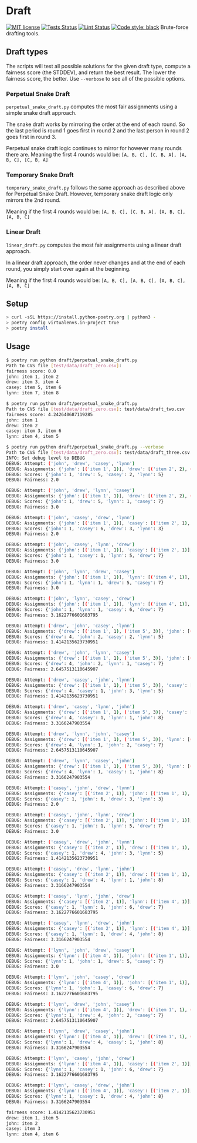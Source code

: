 # Draft

[![MIT license](https://badgen.net/pypi/license/pip/)](https://github.com/pahwaranger/draft/blob/master/LICENSE)
[![Tests Status](https://github.com/pahwaranger/draft/workflows/Tests/badge.svg?branch=master&event=push)](https://github.com/pahwaranger/draft/actions/workflows/tests.yml?query=event%3Apush+branch%3Amaster)
[![Lint Status](https://github.com/pahwaranger/draft/workflows/Lint/badge.svg?branch=master&event=push)](https://github.com/pahwaranger/draft/actions/workflows/lint.yml?query=event%3Apush+branch%3Amaster)
[![Code style: black](https://img.shields.io/badge/code%20style-black-000000.svg)](https://github.com/psf/black)
Brute-force drafting tools.

## Draft types

The scripts will test all possible solutions for the given draft type, compute a fairness score (the STDDEV), and return the best result. The lower the fairness score, the better. Use `--verbose` to see all of the possible options.

### Perpetual Snake Draft

`perpetual_snake_draft.py` computes the most fair assignments using a simple snake draft approach.

The snake draft works by mirroring the order at the end of each round. So the last period is round 1 goes first in round 2 and the last person in round 2 goes first in round 3.

Perpetual snake draft logic continues to mirror for however many rounds there are. Meaning the first 4 rounds would be:
 `[A, B, C], [C, B, A], [A, B, C], [C, B, A]`

### Temporary Snake Draft

`temporary_snake_draft.py` follows the same approach as described above for Perpetual Snake Draft. However, temporary snake draft logic only mirrors the 2nd round.

Meaning if the first 4 rounds would be:
 `[A, B, C], [C, B, A], [A, B, C], [A, B, C]`

### Linear Draft

`linear_draft.py` computes the most fair assignments using a linear draft approach.

In a linear draft approach, the order never changes and at the end of each round, you simply start over again at the beginning.

Meaning if the first 4 rounds would be:
 `[A, B, C], [A, B, C], [A, B, C], [A, B, C]`

## Setup

```sh
> curl -sSL https://install.python-poetry.org | python3 -
> poetry config virtualenvs.in-project true
> poetry install
```

## Usage

```sh
$ poetry run python draft/perpetual_snake_draft.py          
Path to CVS file [test/data/draft_zero.csv]: 
fairness score: 0.0
john: item 1, item 2
drew: item 3, item 4
casey: item 5, item 6
lynn: item 7, item 8
```

```sh
$ poetry run python draft/perpetual_snake_draft.py
Path to CVS file [test/data/draft_zero.csv]: test/data/draft_two.csv 
fairness score: 4.242640687119285
john: item 1
drew: item 2
casey: item 3, item 6
lynn: item 4, item 5
```

```sh
$ poetry run python draft/perpetual_snake_draft.py --verbose
Path to CVS file [test/data/draft_zero.csv]: test/data/draft_three.csv
INFO: Set debug level to DEBUG
DEBUG: Attempt: ('john', 'drew', 'casey', 'lynn')
DEBUG: Assignments: {'john': [('item 1', 1)], 'drew': [('item 2', 2), ('item 5', 3)], 'casey': [('item 3', 2)], 'lynn': [('item 4', 1), ('item 6', 4)]}
DEBUG: Scores: {'john': 1, 'drew': 5, 'casey': 2, 'lynn': 5}
DEBUG: Fairness: 2.0

DEBUG: Attempt: ('john', 'drew', 'lynn', 'casey')
DEBUG: Assignments: {'john': [('item 1', 1)], 'drew': [('item 2', 2), ('item 5', 3)], 'lynn': [('item 4', 1)], 'casey': [('item 3', 2), ('item 6', 5)]}
DEBUG: Scores: {'john': 1, 'drew': 5, 'lynn': 1, 'casey': 7}
DEBUG: Fairness: 3.0

DEBUG: Attempt: ('john', 'casey', 'drew', 'lynn')
DEBUG: Assignments: {'john': [('item 1', 1)], 'casey': [('item 2', 1), ('item 6', 5)], 'drew': [('item 5', 3)], 'lynn': [('item 4', 1), ('item 3', 2)]}
DEBUG: Scores: {'john': 1, 'casey': 6, 'drew': 3, 'lynn': 3}
DEBUG: Fairness: 2.0

DEBUG: Attempt: ('john', 'casey', 'lynn', 'drew')
DEBUG: Assignments: {'john': [('item 1', 1)], 'casey': [('item 2', 1)], 'lynn': [('item 4', 1), ('item 6', 4)], 'drew': [('item 5', 3), ('item 3', 4)]}
DEBUG: Scores: {'john': 1, 'casey': 1, 'lynn': 5, 'drew': 7}
DEBUG: Fairness: 3.0

DEBUG: Attempt: ('john', 'lynn', 'drew', 'casey')
DEBUG: Assignments: {'john': [('item 1', 1)], 'lynn': [('item 4', 1)], 'drew': [('item 2', 2), ('item 5', 3)], 'casey': [('item 3', 2), ('item 6', 5)]}
DEBUG: Scores: {'john': 1, 'lynn': 1, 'drew': 5, 'casey': 7}
DEBUG: Fairness: 3.0

DEBUG: Attempt: ('john', 'lynn', 'casey', 'drew')
DEBUG: Assignments: {'john': [('item 1', 1)], 'lynn': [('item 4', 1)], 'casey': [('item 2', 1), ('item 6', 5)], 'drew': [('item 5', 3), ('item 3', 4)]}
DEBUG: Scores: {'john': 1, 'lynn': 1, 'casey': 6, 'drew': 7}
DEBUG: Fairness: 3.1622776601683795

DEBUG: Attempt: ('drew', 'john', 'casey', 'lynn')
DEBUG: Assignments: {'drew': [('item 1', 1), ('item 5', 3)], 'john': [('item 2', 2)], 'casey': [('item 3', 2)], 'lynn': [('item 4', 1), ('item 6', 4)]}
DEBUG: Scores: {'drew': 4, 'john': 2, 'casey': 2, 'lynn': 5}
DEBUG: Fairness: 1.4142135623730951

DEBUG: Attempt: ('drew', 'john', 'lynn', 'casey')
DEBUG: Assignments: {'drew': [('item 1', 1), ('item 5', 3)], 'john': [('item 2', 2)], 'lynn': [('item 4', 1)], 'casey': [('item 3', 2), ('item 6', 5)]}
DEBUG: Scores: {'drew': 4, 'john': 2, 'lynn': 1, 'casey': 7}
DEBUG: Fairness: 2.6457513110645907

DEBUG: Attempt: ('drew', 'casey', 'john', 'lynn')
DEBUG: Assignments: {'drew': [('item 1', 1), ('item 5', 3)], 'casey': [('item 2', 1)], 'john': [('item 3', 3)], 'lynn': [('item 4', 1), ('item 6', 4)]}
DEBUG: Scores: {'drew': 4, 'casey': 1, 'john': 3, 'lynn': 5}
DEBUG: Fairness: 1.4142135623730951

DEBUG: Attempt: ('drew', 'casey', 'lynn', 'john')
DEBUG: Assignments: {'drew': [('item 1', 1), ('item 5', 3)], 'casey': [('item 2', 1)], 'lynn': [('item 4', 1)], 'john': [('item 3', 3), ('item 6', 5)]}
DEBUG: Scores: {'drew': 4, 'casey': 1, 'lynn': 1, 'john': 8}
DEBUG: Fairness: 3.3166247903554

DEBUG: Attempt: ('drew', 'lynn', 'john', 'casey')
DEBUG: Assignments: {'drew': [('item 1', 1), ('item 5', 3)], 'lynn': [('item 4', 1)], 'john': [('item 2', 2)], 'casey': [('item 3', 2), ('item 6', 5)]}
DEBUG: Scores: {'drew': 4, 'lynn': 1, 'john': 2, 'casey': 7}
DEBUG: Fairness: 2.6457513110645907

DEBUG: Attempt: ('drew', 'lynn', 'casey', 'john')
DEBUG: Assignments: {'drew': [('item 1', 1), ('item 5', 3)], 'lynn': [('item 4', 1)], 'casey': [('item 2', 1)], 'john': [('item 3', 3), ('item 6', 5)]}
DEBUG: Scores: {'drew': 4, 'lynn': 1, 'casey': 1, 'john': 8}
DEBUG: Fairness: 3.3166247903554

DEBUG: Attempt: ('casey', 'john', 'drew', 'lynn')
DEBUG: Assignments: {'casey': [('item 2', 1)], 'john': [('item 1', 1), ('item 6', 5)], 'drew': [('item 5', 3)], 'lynn': [('item 4', 1), ('item 3', 2)]}
DEBUG: Scores: {'casey': 1, 'john': 6, 'drew': 3, 'lynn': 3}
DEBUG: Fairness: 2.0

DEBUG: Attempt: ('casey', 'john', 'lynn', 'drew')
DEBUG: Assignments: {'casey': [('item 2', 1)], 'john': [('item 1', 1)], 'lynn': [('item 4', 1), ('item 6', 4)], 'drew': [('item 5', 3), ('item 3', 4)]}
DEBUG: Scores: {'casey': 1, 'john': 1, 'lynn': 5, 'drew': 7}
DEBUG: Fairness: 3.0

DEBUG: Attempt: ('casey', 'drew', 'john', 'lynn')
DEBUG: Assignments: {'casey': [('item 2', 1)], 'drew': [('item 1', 1), ('item 5', 3)], 'john': [('item 3', 3)], 'lynn': [('item 4', 1), ('item 6', 4)]}
DEBUG: Scores: {'casey': 1, 'drew': 4, 'john': 3, 'lynn': 5}
DEBUG: Fairness: 1.4142135623730951

DEBUG: Attempt: ('casey', 'drew', 'lynn', 'john')
DEBUG: Assignments: {'casey': [('item 2', 1)], 'drew': [('item 1', 1), ('item 5', 3)], 'lynn': [('item 4', 1)], 'john': [('item 3', 3), ('item 6', 5)]}
DEBUG: Scores: {'casey': 1, 'drew': 4, 'lynn': 1, 'john': 8}
DEBUG: Fairness: 3.3166247903554

DEBUG: Attempt: ('casey', 'lynn', 'john', 'drew')
DEBUG: Assignments: {'casey': [('item 2', 1)], 'lynn': [('item 4', 1)], 'john': [('item 1', 1), ('item 6', 5)], 'drew': [('item 5', 3), ('item 3', 4)]}
DEBUG: Scores: {'casey': 1, 'lynn': 1, 'john': 6, 'drew': 7}
DEBUG: Fairness: 3.1622776601683795

DEBUG: Attempt: ('casey', 'lynn', 'drew', 'john')
DEBUG: Assignments: {'casey': [('item 2', 1)], 'lynn': [('item 4', 1)], 'drew': [('item 1', 1), ('item 5', 3)], 'john': [('item 3', 3), ('item 6', 5)]}
DEBUG: Scores: {'casey': 1, 'lynn': 1, 'drew': 4, 'john': 8}
DEBUG: Fairness: 3.3166247903554

DEBUG: Attempt: ('lynn', 'john', 'drew', 'casey')
DEBUG: Assignments: {'lynn': [('item 4', 1)], 'john': [('item 1', 1)], 'drew': [('item 2', 2), ('item 5', 3)], 'casey': [('item 3', 2), ('item 6', 5)]}
DEBUG: Scores: {'lynn': 1, 'john': 1, 'drew': 5, 'casey': 7}
DEBUG: Fairness: 3.0

DEBUG: Attempt: ('lynn', 'john', 'casey', 'drew')
DEBUG: Assignments: {'lynn': [('item 4', 1)], 'john': [('item 1', 1)], 'casey': [('item 2', 1), ('item 6', 5)], 'drew': [('item 5', 3), ('item 3', 4)]}
DEBUG: Scores: {'lynn': 1, 'john': 1, 'casey': 6, 'drew': 7}
DEBUG: Fairness: 3.1622776601683795

DEBUG: Attempt: ('lynn', 'drew', 'john', 'casey')
DEBUG: Assignments: {'lynn': [('item 4', 1)], 'drew': [('item 1', 1), ('item 5', 3)], 'john': [('item 2', 2)], 'casey': [('item 3', 2), ('item 6', 5)]}
DEBUG: Scores: {'lynn': 1, 'drew': 4, 'john': 2, 'casey': 7}
DEBUG: Fairness: 2.6457513110645907

DEBUG: Attempt: ('lynn', 'drew', 'casey', 'john')
DEBUG: Assignments: {'lynn': [('item 4', 1)], 'drew': [('item 1', 1), ('item 5', 3)], 'casey': [('item 2', 1)], 'john': [('item 3', 3), ('item 6', 5)]}
DEBUG: Scores: {'lynn': 1, 'drew': 4, 'casey': 1, 'john': 8}
DEBUG: Fairness: 3.3166247903554

DEBUG: Attempt: ('lynn', 'casey', 'john', 'drew')
DEBUG: Assignments: {'lynn': [('item 4', 1)], 'casey': [('item 2', 1)], 'john': [('item 1', 1), ('item 6', 5)], 'drew': [('item 5', 3), ('item 3', 4)]}
DEBUG: Scores: {'lynn': 1, 'casey': 1, 'john': 6, 'drew': 7}
DEBUG: Fairness: 3.1622776601683795

DEBUG: Attempt: ('lynn', 'casey', 'drew', 'john')
DEBUG: Assignments: {'lynn': [('item 4', 1)], 'casey': [('item 2', 1)], 'drew': [('item 1', 1), ('item 5', 3)], 'john': [('item 3', 3), ('item 6', 5)]}
DEBUG: Scores: {'lynn': 1, 'casey': 1, 'drew': 4, 'john': 8}
DEBUG: Fairness: 3.3166247903554

fairness score: 1.4142135623730951
drew: item 1, item 5
john: item 2
casey: item 3
lynn: item 4, item 6
```